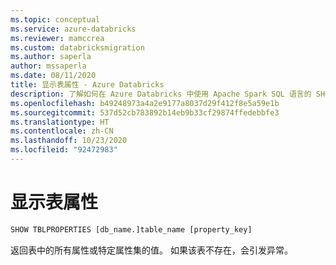 ```yaml
---
ms.topic: conceptual
ms.service: azure-databricks
ms.reviewer: mamccrea
ms.custom: databricksmigration
ms.author: saperla
author: mssaperla
ms.date: 08/11/2020
title: 显示表属性 - Azure Databricks
description: 了解如何在 Azure Databricks 中使用 Apache Spark SQL 语言的 SHOW TBLPROPERTIES 语法。
ms.openlocfilehash: b49248973a4a2e9177a8037d29f412f8e5a59e1b
ms.sourcegitcommit: 537d52cb783892b14eb9b33cf29874ffedebbfe3
ms.translationtype: HT
ms.contentlocale: zh-CN
ms.lasthandoff: 10/23/2020
ms.locfileid: "92472983"
---
```

# <a name="show-table-properties"></a>显示表属性

```sql
SHOW TBLPROPERTIES [db_name.]table_name [property_key]
```

返回表中的所有属性或特定属性集的值。 如果该表不存在，会引发异常。